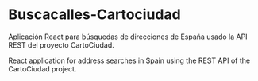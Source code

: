 # Buscacalles-Cartociudad

Aplicación React para búsquedas de direcciones de España usado la API REST del proyecto CartoCiudad.

React application for address searches in Spain using the REST API of the CartoCiudad project.

